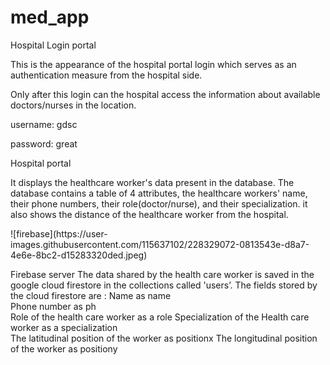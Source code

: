 # med_app

<p>Hospital Login portal 

This is the appearance of the hospital portal login which serves as an authentication measure from the hospital side. 

Only after this login can the hospital access the information about available doctors/nurses in the location.

username: gdsc

password: great
</p>
<p>

Hospital portal

It displays the healthcare worker's data present in the database. 
The database contains a table of 4 attributes, the healthcare workers' name, their phone numbers, their role(doctor/nurse), and their specialization.
it also shows the distance of the healthcare worker from the hospital.
</p>
![firebase](https://user-images.githubusercontent.com/115637102/228329072-0813543e-d8a7-4e6e-8bc2-d15283320ded.jpeg)


Firebase server
The data shared by the health care worker is saved in the google cloud firestore in the collections called 'users’.
The fields stored by the cloud firestore are :
                                                    Name  as name   
                                                      Phone number as ph  
                                                          Role of the health care worker as a role 
                                                                Specialization of the Health care worker   as a specialization  
                                                                    The latitudinal position of the worker  as positionx
                                                                         The longitudinal position of the  worker  as positiony
<p>
